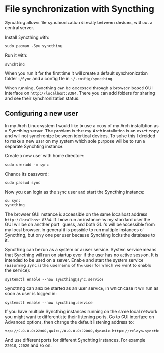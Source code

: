 # File synchronization with Syncthing

Syncthing allows file synchronization directly between devices, without a central server.

Install Syncthing with:
```
sudo pacman -Syu syncthing
```

Run it with:
```
synchting
```

When you run it for the first time it will create a default synchronization folder `~/Sync` and a config file in `~/.config/syncthing`.

When running, Syncthing can be accessed through a browser-based GUI interface on `http://localhost:8384`. There you can add folders for sharing and see their synchronization status.

## Configuring a new user

In my Arch Linux system I would like to use a copy of my Arch installation as a Syncthing server. The problem is that my Arch installation is an exact copy and will not synchronize between identical devices. To solve this I decided to make a new user on my system which sole purpose will be to run a separate Synchting instance.

Create a new user with home directory:
```
sudo useradd -m sync
```

Change its password:
```
sudo passwd sync
```

Now you can login as the sync user and start the Syncthing instance:
```
su sync
syncthing
```

The browser GUI instance is accessible on the same localhost address `http://localhost:8384`. If I now run an instance as my standard user the GUI will be on another port I guess, and both GUI's will be accessible from my local browser. In general it is possible to run multiple instances of Syncthing, but only one per user because Synchting locks the database to it.

Syncthing can be run as a system or a user service. System service means that Syncthing will run on startup even if the user has no active session. It is intended to be used on a server. Enable and start the system service (assuming sync is the username of the user for which we want to enable the service):
```
systemctl enable --now syncthing@sync.service
```

Syncthing can also be started as an user service, in which case it will run as soon as user is logged in:
```
systemctl enable --now syncthing.service
```

If you have multiple Syncthing instances running on the same local network you might want to differentiate their listening ports. Go to GUI interface on Advanced options, then change the default listening address to:
```
tcp://0.0.0.0:22000,quic://0.0.0.0:22000,dynamic+https://relays.syncthing.net/endpoint
```

And use different ports for different Synchting instances. For example `22010`, `22020` and so on.

